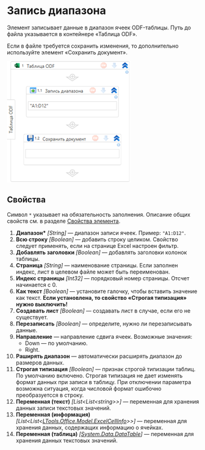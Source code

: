 # Запись диапазона

Элемент записывает данные в диапазон ячеек ODF-таблицы. Путь до файла указывается в контейнере «Таблица ODF».

Если в файле требуется сохранить изменения, то дополнительно используйте элемент «Сохранить документ».

![Элемент «Запись диапазона»](<../../../../.gitbook/assets1/windows_items/odf-append-range.png>)


## Свойства

Символ `*` указывает на обязательность заполнения. Описание общих свойств см. в разделе [Свойства элемента](https://docs.primo-rpa.ru/primo-rpa/primo-studio/process/elements#svoistva-elementa).

1. **Диапазон\*** *[String]* — диапазон записи ячеек. Пример: `"A1:D12"`.
1. **Всю строку** *[Boolean]* — добавить строку целиком. Свойство следует применять, если на странице Excel настроен фильтр.
1. **Добавлять заголовки** *[Boolean]* — добавлять заголовки колонок таблицы.
1. **Страница** *[String]* — наименование страницы. Если заполнен индекс, лист в целевом файле может быть переименован.
1. **Индекс страницы** *[Int32]* — порядковый номер страницы. Отсчет начинается с 0.
1. **Как текст** *[Boolean]* — установите галочку, чтобы вставить значение как текст. **Если установлена, то свойство «Строгая типизация» нужно выключить!**
1. **Создавать лист** *[Boolean]* — создавать лист в случае, если его не существует.
1. **Перезаписать** *[Boolean]* — определите, нужно ли перезаписывать данные.
1. **Направление** — направление сдвига ячеек. Возможные значения:
   * Down — по умолчанию.
   * Right.
1. **Раширять диапазон** — автоматически расширять диапазон до размеров данных.
1. **Строгая типизация** *[Boolean]* — признак строгой типизации таблиц. По умолчанию включено. Строгая типизация не дает изменять формат данных при записи в таблицу. При отключении параметра возможна ситуация, когда числовой формат ошибочно преобразуетсся в строку.
1. **Переменная (текст)** *[List\<List\<string>>]* — переменная для хранения данных записи текстовых значений.
1. **Переменная (информация)** *[List\<List<[LTools.Office.Model.ExcelCellInfo](datatypes/excelcellinfo.md)>>]* — переменная для хранения данных, содержащих информацию о ячейках.
1. **Переменная (таблица)** *[[System.Data.DataTable](https://learn.microsoft.com/ru-ru/dotnet/api/system.data.datatable?view=net-5.0)]* — переменная для хранения данных текстовых значений.
